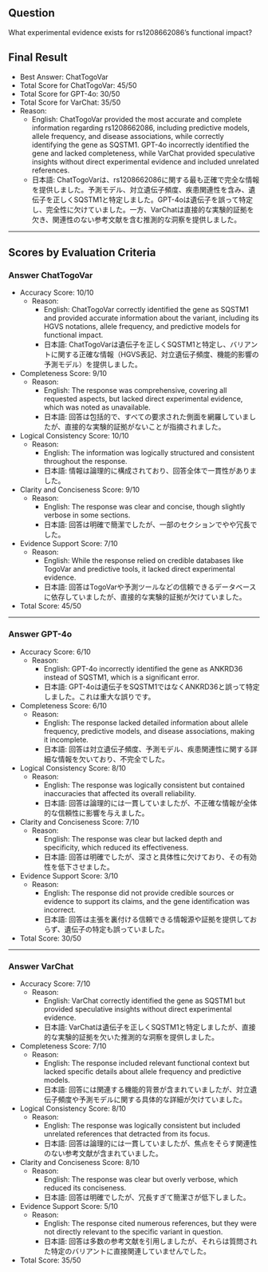 ## Question

What experimental evidence exists for rs1208662086’s functional impact?

## Final Result

- Best Answer: ChatTogoVar
- Total Score for ChatTogoVar: 45/50
- Total Score for GPT-4o: 30/50
- Total Score for VarChat: 35/50
- Reason:
  - English: ChatTogoVar provided the most accurate and complete information regarding rs1208662086, including predictive models, allele frequency, and disease associations, while correctly identifying the gene as SQSTM1. GPT-4o incorrectly identified the gene and lacked completeness, while VarChat provided speculative insights without direct experimental evidence and included unrelated references.
  - 日本語: ChatTogoVarは、rs1208662086に関する最も正確で完全な情報を提供しました。予測モデル、対立遺伝子頻度、疾患関連性を含み、遺伝子を正しくSQSTM1と特定しました。GPT-4oは遺伝子を誤って特定し、完全性に欠けていました。一方、VarChatは直接的な実験的証拠を欠き、関連性のない参考文献を含む推測的な洞察を提供しました。

---

## Scores by Evaluation Criteria

### Answer ChatTogoVar
- Accuracy Score: 10/10
  - Reason: 
    - English: ChatTogoVar correctly identified the gene as SQSTM1 and provided accurate information about the variant, including its HGVS notations, allele frequency, and predictive models for functional impact.
    - 日本語: ChatTogoVarは遺伝子を正しくSQSTM1と特定し、バリアントに関する正確な情報（HGVS表記、対立遺伝子頻度、機能的影響の予測モデル）を提供しました。
- Completeness Score: 9/10
  - Reason: 
    - English: The response was comprehensive, covering all requested aspects, but lacked direct experimental evidence, which was noted as unavailable.
    - 日本語: 回答は包括的で、すべての要求された側面を網羅していましたが、直接的な実験的証拠がないことが指摘されました。
- Logical Consistency Score: 10/10
  - Reason: 
    - English: The information was logically structured and consistent throughout the response.
    - 日本語: 情報は論理的に構成されており、回答全体で一貫性がありました。
- Clarity and Conciseness Score: 9/10
  - Reason: 
    - English: The response was clear and concise, though slightly verbose in some sections.
    - 日本語: 回答は明確で簡潔でしたが、一部のセクションでやや冗長でした。
- Evidence Support Score: 7/10
  - Reason: 
    - English: While the response relied on credible databases like TogoVar and predictive tools, it lacked direct experimental evidence.
    - 日本語: 回答はTogoVarや予測ツールなどの信頼できるデータベースに依存していましたが、直接的な実験的証拠が欠けていました。
- Total Score: 45/50

---

### Answer GPT-4o
- Accuracy Score: 6/10
  - Reason: 
    - English: GPT-4o incorrectly identified the gene as ANKRD36 instead of SQSTM1, which is a significant error.
    - 日本語: GPT-4oは遺伝子をSQSTM1ではなくANKRD36と誤って特定しました。これは重大な誤りです。
- Completeness Score: 6/10
  - Reason: 
    - English: The response lacked detailed information about allele frequency, predictive models, and disease associations, making it incomplete.
    - 日本語: 回答は対立遺伝子頻度、予測モデル、疾患関連性に関する詳細な情報を欠いており、不完全でした。
- Logical Consistency Score: 8/10
  - Reason: 
    - English: The response was logically consistent but contained inaccuracies that affected its overall reliability.
    - 日本語: 回答は論理的には一貫していましたが、不正確な情報が全体的な信頼性に影響を与えました。
- Clarity and Conciseness Score: 7/10
  - Reason: 
    - English: The response was clear but lacked depth and specificity, which reduced its effectiveness.
    - 日本語: 回答は明確でしたが、深さと具体性に欠けており、その有効性を低下させました。
- Evidence Support Score: 3/10
  - Reason: 
    - English: The response did not provide credible sources or evidence to support its claims, and the gene identification was incorrect.
    - 日本語: 回答は主張を裏付ける信頼できる情報源や証拠を提供しておらず、遺伝子の特定も誤っていました。
- Total Score: 30/50

---

### Answer VarChat
- Accuracy Score: 7/10
  - Reason: 
    - English: VarChat correctly identified the gene as SQSTM1 but provided speculative insights without direct experimental evidence.
    - 日本語: VarChatは遺伝子を正しくSQSTM1と特定しましたが、直接的な実験的証拠を欠いた推測的な洞察を提供しました。
- Completeness Score: 7/10
  - Reason: 
    - English: The response included relevant functional context but lacked specific details about allele frequency and predictive models.
    - 日本語: 回答には関連する機能的背景が含まれていましたが、対立遺伝子頻度や予測モデルに関する具体的な詳細が欠けていました。
- Logical Consistency Score: 8/10
  - Reason: 
    - English: The response was logically consistent but included unrelated references that detracted from its focus.
    - 日本語: 回答は論理的には一貫していましたが、焦点をそらす関連性のない参考文献が含まれていました。
- Clarity and Conciseness Score: 8/10
  - Reason: 
    - English: The response was clear but overly verbose, which reduced its conciseness.
    - 日本語: 回答は明確でしたが、冗長すぎて簡潔さが低下しました。
- Evidence Support Score: 5/10
  - Reason: 
    - English: The response cited numerous references, but they were not directly relevant to the specific variant in question.
    - 日本語: 回答は多数の参考文献を引用しましたが、それらは質問された特定のバリアントに直接関連していませんでした。
- Total Score: 35/50